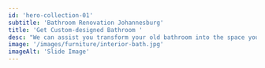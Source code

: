 ```yaml
---
id: 'hero-collection-01'
subtitle: 'Bathroom Renovation Johannesburg'
title: 'Get Custom-designed Bathroom '
desc: "We can assist you transform your old bathroom into the space you’ve always dreamed it could be. You’ll have a beautiful new bathroom where you can wash away the cares of the day in a space you love. "
image: '/images/furniture/interior-bath.jpg'
imageAlt: 'Slide Image'
---
```

